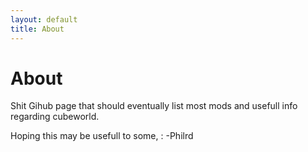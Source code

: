 ```yaml
---
layout: default
title: About
---
```


# About

Shit Gihub page that should eventually list most mods and usefull info regarding cubeworld.

Hoping this may be usefull to some,
: -Philrd

